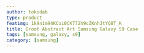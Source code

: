 ```yaml
---
author: tokodab
type: product
featimg: 1k9n1m94KCoi0CK772h9cZKnhJtYQ8T_K
title: Groot Abstract Art Samsung Galaxy S9 Case
tags: [samsung, galaxy, s9]
category: [samsung]
---
```

